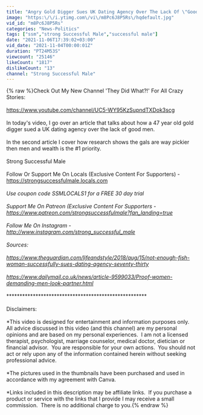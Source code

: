 ```yaml
---
title: "Angry Gold Digger Sues UK Dating Agency Over The Lack Of \"Good\" Men"
image: "https:\/\/i.ytimg.com\/vi\/m8Pc6J8P5Rs\/hqdefault.jpg"
vid_id: "m8Pc6J8P5Rs"
categories: "News-Politics"
tags: ["ssm","strong Successful Male","successful male"]
date: "2021-11-06T17:39:02+03:00"
vid_date: "2021-11-04T00:00:01Z"
duration: "PT24M53S"
viewcount: "25146"
likeCount: "1817"
dislikeCount: "13"
channel: "Strong Successful Male"
---
```

{% raw %}Check Out My New Channel 'They Did What?!' For All Crazy Stories:<br /><br /><a rel="nofollow" target="blank" href="https://www.youtube.com/channel/UC5-WY95KzSupndTXDok3scg">https://www.youtube.com/channel/UC5-WY95KzSupndTXDok3scg</a><br /><br />In today's video, I go over an article that talks about how a 47 year old gold digger sued a UK dating agency over the lack of good men.<br /><br />In the second article I cover how research shows the gals are way pickier then men and wealth is the #1 priority. <br /><br />Strong Successful Male<br /><br />Follow Or Support Me On Locals (Exclusive Content For Supporters) - <br /><a rel="nofollow" target="blank" href="https://strongsuccessfulmale.locals.com">https://strongsuccessfulmale.locals.com</a><br /><br />*Use coupon code SSMLOCALS1 for a FREE 30 day trial<br /><br />Support Me On Patreon (Exclusive Content For Supporters -<br /><a rel="nofollow" target="blank" href="https://www.patreon.com/strongsuccessfulmale?fan_landing=true">https://www.patreon.com/strongsuccessfulmale?fan_landing=true</a><br /><br />Follow Me On Instagram -  <br /><a rel="nofollow" target="blank" href="http://www.instagram.com/strong_successful_male">http://www.instagram.com/strong_successful_male</a><br /><br />Sources:<br /><br /><a rel="nofollow" target="blank" href="https://www.theguardian.com/lifeandstyle/2018/aug/15/not-enough-fish-woman-successfully-sues-dating-agency-seventy-thirty">https://www.theguardian.com/lifeandstyle/2018/aug/15/not-enough-fish-woman-successfully-sues-dating-agency-seventy-thirty</a><br /><br /><a rel="nofollow" target="blank" href="https://www.dailymail.co.uk/news/article-9599033/Proof-women-demanding-men-look-partner.html">https://www.dailymail.co.uk/news/article-9599033/Proof-women-demanding-men-look-partner.html</a><br /><br />******************************************************<br /><br />Disclaimers:<br /><br />*This video is designed for entertainment and information purposes only.  All advice discussed in this video (and this channel) are my personal opinions and are based on my personal experiences.  I am not a licensed therapist, psychologist, marriage counselor, medical doctor, dietician or financial advisor.  You are responsible for your own actions.  You should not act or rely upon any of the information contained herein without seeking professional advice.<br /><br />*The pictures used in the thumbnails have been purchased and used in accordance with my agreement with Canva.<br /><br />*Links included in this description may be affiliate links.  If you purchase a product or service with the links that I provide I may receive a small commission.  There is no additional charge to you.{% endraw %}
